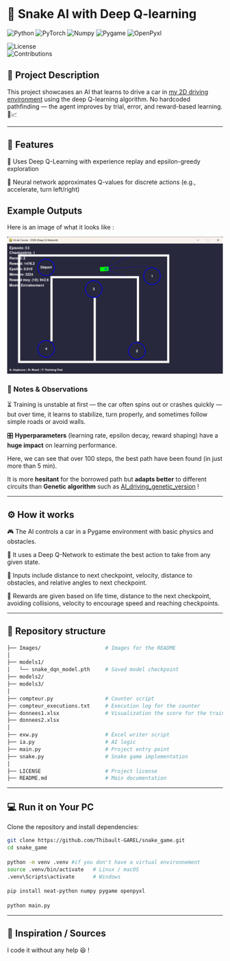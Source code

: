 # 🐍 Snake AI with Deep Q-learning

![Python](https://img.shields.io/badge/python-3.9%2B-blue.svg)
![PyTorch](https://img.shields.io/badge/Pytorch-2.7.1%2Bcu118-red.svg)
![Numpy](https://img.shields.io/badge/Numpy-2.2.6-red.svg)
![Pygame](https://img.shields.io/badge/Pygame-2.6.1-red.svg)
![OpenPyxl](https://img.shields.io/badge/OpenPyxl-3.1.5-red.svg)  

![License](https://img.shields.io/badge/license-MIT-green.svg)  
![Contributions](https://img.shields.io/badge/contributions-welcome-orange.svg)  

## 📝 Project Description 
This project showcases an AI that learns to drive a car in [my 2D driving environment](https://github.com/Thibault-GAREL/driving_game) using the deep Q-learning algorithm. No hardcoded pathfinding — the agent improves by trial, error, and reward-based learning. 🧠📈


---

## 🚀 Features
  🤖 Uses Deep Q-Learning with experience replay and epsilon-greedy exploration

  🧱 Neural network approximates Q-values for discrete actions (e.g., accelerate, turn left/right)


## Example Outputs
Here is an image of what it looks like :

![Image_cars](Images/Img_car.png)


### 📝 Notes & Observations
⏳ Training is unstable at first — the car often spins out or crashes quickly — but over time, it learns to stabilize, turn properly, and sometimes follow simple roads or avoid walls.

🎛️ **Hyperparameters** (learning rate, epsilon decay, reward shaping) have a **huge impact** on learning performance.

Here, we can see that over 100 steps, the best path have been found (in just more than 5 min).

It is more **hesitant** for the borrowed path but **adapts better** to different circuits than **Genetic algorithm** such as [AI_driving_genetic_version](https://github.com/Thibault-GAREL/AI_driving_genetic_version) !

---

## ⚙️ How it works
🎮 The AI controls a car in a Pygame environment with basic physics and obstacles.

🧠 It uses a Deep Q-Network to estimate the best action to take from any given state.

🧾 Inputs include distance to next checkpoint, velocity, distance to obstacles, and relative angles to next checkpoint.

🎯 Rewards are given based on life time, distance to the next checkpoint, avoiding collisions, velocity to encourage speed and reaching checkpoints.

---

## 📂 Repository structure  
```bash
├── Images/                     # Images for the README
│
├── models1/                    
│   └── snake_dqn_model.pth     # Saved model checkpoint
├── models2/                    
├── models3/                    
│
├── compteur.py                 # Counter script
├── compteur_executions.txt     # Execution log for the counter
├── donnees1.xlsx               # Visualization the score for the training
├── donnees2.xlsx
│
├── exw.py                      # Excel writer script
├── ia.py                       # AI logic
├── main.py                     # Project entry point
├── snake.py                    # Snake game implementation
│
├── LICENSE                     # Project license
├── README.md                   # Main documentation
```

---

## 💻 Run it on Your PC  
Clone the repository and install dependencies:  
```bash
git clone https://github.com/Thibault-GAREL/snake_game.git
cd snake_game

python -m venv .venv #if you don't have a virtual environnement
source .venv/bin/activate   # Linux / macOS
.venv\Scripts\activate      # Windows

pip install neat-python numpy pygame openpyxl

python main.py
```
---

## 📖 Inspiration / Sources  
I code it without any help 😆 !






